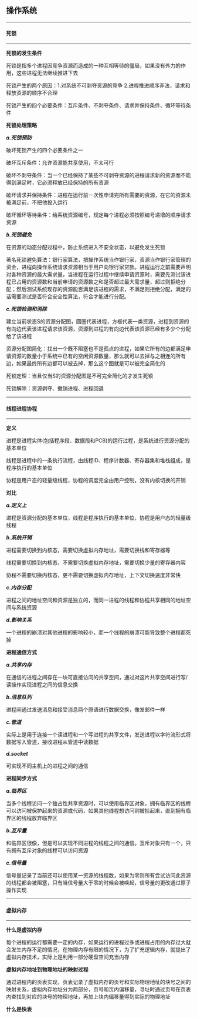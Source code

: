 ## 操作系统 ##



---

#### 死锁 ####

---

__死锁的发生条件__

死锁是指多个进程因竞争资源而造成的一种互相等待的僵局，如果没有外力的作用，这些进程无法继续推进下去

死锁产生的两个原因：1.对系统不可剥夺资源的竞争 2.进程推进顺序非法，请求和释放资源的顺序不合理

死锁产生的四个必要条件：互斥条件、不剥夺条件、请求并保持条件、循环等待条件

__死锁处理策略__

___a.死锁预防___

破坏死锁产生的四个必要条件之一

破坏互斥条件：允许资源能共享使用，不太可行

破坏不剥夺条件：当一个已经保持了某些不可剥夺资源的进程请求新的资源而不能得到满足时，它必须释放已经保持的所有资源

破坏请求并保持条件：进程在运行前一次性申请完所有需要的资源，在它的资源未被满足前，不把他投入运行

破坏循环等待条件：给系统资源编号，规定每个进程必须按照编号递增的顺序请求资源

___b.死锁避免___

在资源的动态分配过程中，防止系统进入不安全状态，以避免发生死锁

著名死锁避免算法：银行家算法，把操作系统当作银行家，资源当作银行家管理的资金，进程向操作系统请求资源相当于用户向银行家贷款。进程运行之前需要声明对各种资源的最大需求量，当进程在运行过程中继续申请资源时，需要先测试该进程已占用的资源数和当前申请的资源数之和是否超过最大需求量，超过则拒绝分配；然后测试系统现存的资源能否满足该进程的需求，不满足则拒绝分配，满足的话需要测试是否符合安全性算法，符合才能进行分配。

___c.死锁检测和消除___

建立当前状态S的资源分配图，圆圈代表进程，方框代表一类资源，进程到资源的有向边代表该进程请求该资源，资源到进程的有向边代表该资源已经有多少个分配给了该进程

资源分配图简化：找出一个既不阻塞也不是孤点的进程，如果它所有的边都满足申请资源的数量小于系统中已有的空闲资源数量，那么就可以去掉与之相连的所有边，如果最终所有边都可以被去掉，那么这个图就是可以被完全简化的

死锁定理：当且仅当S的资源分配图是不可完全简化的才发生死锁

死锁解除：资源剥夺、撤销进程、进程回退



---

#### 线程进程协程 ####

---

__定义__

进程是进程实体(包括程序段、数据段和PCB)的运行过程，是系统进行资源分配的基本单位

线程是进程中的一条执行流程，由线程ID、程序计数器、寄存器集和堆栈组成，是程序执行的基本单位

协程是用户态的轻量级线程，协程的调度完全由用户控制，没有内核切换的开销



__对比__

___a.定义上___

进程是资源分配的基本单位，线程是程序执行的基本单位，协程是用户态的轻量级线程

___b.系统开销___

进程需要切换到内核态，需要切换虚拟内存地址，需要切换栈和寄存器等

线程需要切换到内核态，不需要切换虚拟内存地址，需要切换少量的寄存器内容

协程不需要切换内核态，更不需要切换虚拟内存地址，上下文切换速度非常快

___c.内存分配___

进程之间的地址空间和资源是独立的，而同一进程的线程和协程共享相同的地址空间与系统资源

___d.影响关系___

一个进程的崩溃对其他进程的影响较小，而一个线程的崩溃可能导致整个进程都死掉



__进程通信方式__

___a.共享内存___

在通信的进程之间存在一块可直接访问的共享空间，通过对这片共享空间进行写/读操作实现进程之间的信息交换

___b.消息队列___

进程间通过发送消息和接受消息两个原语进行数据交换，像发邮件一样

___c.管道___

实际上是用于连接一个读进程和一个写进程的共享文件，发送进程以字符流形式将数据写入管道，接收进程从管道中读数据

___d.socket___

可实现不同主机上的进程之间的通信



__进程同步方式__

___a.临界区___

当多个线程访问一个独占性共享资源时，可以使用临界区对象，拥有临界区的线程可以访问被保护起来的资源或代码，如果其他线程想访问则被挂起来，直到拥有临界区的线程放弃临界区

___b.互斥量___

和临界区很像，但是可以实现不同进程的线程之间的通信。互斥对象只有一个，只有拥有互斥对象的线程可以访问资源

___c.信号量___

信号量记录了当前还可以使用某一资源的线程数，如果为零则所有尝试访问此资源的线程都会被阻塞，只有当信号量大于零的时候会被唤起，信号量的更改通过原子操作实现



---

#### 虚拟内存 ####

---

__什么是虚拟内存__

每个进程的运行都需要一定的内存，如果运行的进程过多或进程占用的内存过大就会发生内存不足的情况，在物理内存有限的情况下，为了扩充逻辑内存，就提出了虚拟内存技术，实际上是利用一部分硬盘空间充当内存



__虚拟内存地址到物理地址的映射过程__

通过进程内的页表实现，页表记录了虚拟内存的页号和实际物理地址的块号之间的映射关系，虚拟内存地址分为两部分，页号和页内偏移量，寻址时通过页号在页表内查找到对应的块号的物理地址，再加上块内偏移量得到实际的物理地址



__什么是快表__